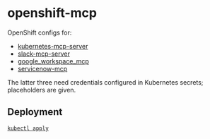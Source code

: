 # openshift-mcp

OpenShift configs for:

* [kubernetes-mcp-server](https://github.com/containers/kubernetes-mcp-server)
* [slack-mcp-server](https://github.com/korotovsky/slack-mcp-server)
* [google_workspace_mcp](https://github.com/taylorwilsdon/google_workspace_mcp)
* [servicenow-mcp](https://github.com/echelon-ai-labs/servicenow-mcp)

The latter three need credentials configured in Kubernetes secrets; placeholders are given.

## Deployment

[`kubectl apply`](https://kubernetes.io/docs/reference/kubectl/generated/kubectl_apply/)
